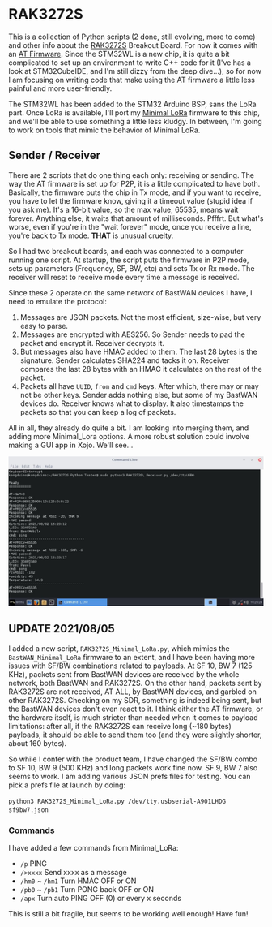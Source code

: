 # RAK3272S

This is a collection of Python scripts (2 done, still evolving, more to come) and other info about the [RAK3272S](https://store.rakwireless.com/products/wisduo-breakout-board-rak3272s) Breakout Board. For now it comes with an [AT Firmware](https://docs.rakwireless.com/Product-Categories/WisDuo/RAK3272S-Breakout-Board/AT-Command-Manual/#introduction). Since the STM32WL is a new chip, it is quite a bit complicated to set up an environment to write C++ code for it (I've has a look at STM32CubeIDE, and I'm still dizzy from the deep dive...), so for now I am focusing on writing code that make using the AT firmware a little less painful and more user-friendly.

The STM32WL has been added to the STM32 Arduino BSP, sans the LoRa part. Once LoRa is available, I'll port my [Minimal LoRa](https://github.com/Kongduino/BastWAN_Minimal_LoRa) firmware to this chip, and we'll be able to use something a little less kludgy. In between, I'm going to work on tools that mimic the behavior of Minimal LoRa.

## Sender / Receiver

There are 2 scripts that do one thing each only: receiving or sending. The way the AT firmware is set up for P2P, it is a little complicated to have both. Basically, the firmware puts the chip in Tx mode, and if you want to receive, you have to let the firmware know, giving it a timeout value (stupid idea if you ask me). It's a 16-bit value, so the max value, 65535, means wait forever. Anything else, it waits that amount of milliseconds. Pfffrt. But what's worse, even if you're in the "wait forever" mode, once you receive a line, you're back to Tx mode. **THAT** is unusual cruelty.

So I had two breakout boards, and each was connected to a computer running one script. At startup, the script puts the firmware in P2P mode, sets up parameters (Frequency, SF, BW, etc) and sets Tx or Rx mode. The receiver will reset to receive mode every time a message is received.

Since these 2 operate on the same network of BastWAN devices I have, I need to emulate the protocol:

1. Messages are JSON packets. Not the most efficient, size-wise, but very easy to parse.
2. Messages are encrypted with AES256. So Sender needs to pad the packet and encrypt it. Receiver decrypts it.
3. But messages also have HMAC added to them. The last 28 bytes is the signature. Sender calculates SHA224 and tacks it on. Receiver compares the last 28 bytes with an HMAC it calculates on the rest of the packet.
4. Packets all have `UUID`, `from` and `cmd` keys. After which, there may or may not be other keys. Sender adds nothing else, but some of my BastWAN devices do. Receiver knows what to display. It also timestamps the packets so that you can keep a log of packets.

All in all, they already do quite a bit. I am looking into merging them, and adding more Minimal_Lora options. A more robust solution could involve making a GUI app in Xojo. We'll see...

![Receiver](Receiver.jpg)

## UPDATE 2021/08/05

I added a new script, `RAK3272S_Minimal_LoRa.py`, which mimics the `BastWAN_Minimal_LoRa` firmware to an extent, and I have been having more issues with SF/BW combinations related to payloads. At SF 10, BW 7 (125 KHz), packets sent from BastWAN devices are received by the whole network, both BastWAN and RAK3272S. On the other hand, packets sent by RAK3272S are not received, AT ALL, by BastWAN devices, and garbled on other RAK3272S. Checking on my SDR, something is indeed being sent, but the BastWAN devices don't even react to it. I think either the AT firmware, or the hardware itself, is much stricter than needed when it comes to payload limitations: after all, if the RAK3272S can receive long (~180 bytes) payloads, it should be able to send them too (and they were slightly shorter, about 160 bytes).

So while I confer with the product team, I have changed the SF/BW combo to SF 10, BW 9 (500 KHz) and long packets work fine now. SF 9, BW 7 also seems to work. I am adding various JSON prefs files for testing. You can pick a prefs file at launch by doing:

`python3 RAK3272S_Minimal_LoRa.py /dev/tty.usbserial-A901LHDG sf9bw7.json`

### Commands

I have added a few commands from Minimal_LoRa:

* `/p` PING
* `/>xxxx` Send xxxx as a message
* `/hm0` ~ `/hm1` Turn HMAC OFF or ON
* `/pb0` ~ `/pb1` Turn PONG back OFF or ON
*  `/apx` Turn auto PING OFF (0) or every x seconds

This is still a bit fragile, but seems to be working well enough! Have fun!